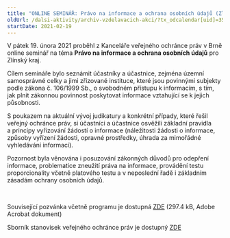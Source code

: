 ```yaml
---
title: "ONLINE SEMINÁŘ: Právo na informace a ochrana osobních údajů (Zlínský kraj)"
oldUrl: /dalsi-aktivity/archiv-vzdelavacich-akci/?tx_odcalendar[uid]=355&cHash=2bdb46230d197615ec68d5bc3961d87d
startDate: 2021-02-19
---
```


<p class="align-blok">V pátek 19. února 2021 proběhl z Kanceláře veřejného ochránce práv v Brně online seminář na téma <strong>Právo na informace a ochrana osobních údajů</strong> pro Zlínský kraj.</p>
<p class="align-blok">Cílem semináře bylo seznámit účastníky a účastnice, zejména územní samosprávné celky a jimi zřizované instituce, které jsou povinnými subjekty podle zákona č. 106/1999 Sb., o svobodném přístupu k informacím, s tím, jak plnit zákonnou povinnost poskytovat informace vztahující se k jejich působnosti.</p>
<p class="align-blok">S poukazem na aktuální vývoj judikatury a konkrétní případy, které řešil veřejný ochránce práv, si účastníci a účastnice osvěžili základní pravidla a principy vyřizování žádostí o informace (náležitosti žádosti o informace, způsoby vyřízení žádosti, opravné prostředky, úhrada za mimořádné vyhledávání informací).</p>
<p class="align-blok">Pozornost byla věnována i posuzování zákonných důvodů pro odepření informace, problematice zneužití práva na informace, provádění testu proporcionality včetně platového testu a v neposlední řadě i základním zásadám ochrany osobních údajů.</p>
<p> </p>
<p>Související pozvánka včetně programu je dostupná <a href="https://www.ochrance.cz/fileadmin/user_upload/projekt_ESF/00_2021_VA/02_19_S_106_online_Zlin/02_19_Pravo_na_informace_a_ochrana_osobnich_udaju_POZVANKA.pdf" target="_blank">ZDE</a> (297.4 kB, Adobe Acrobat dokument)</p>
<p>Sborník stanovisek veřejného ochránce práv je dostupný <a href="https://www.ochrance.cz/fileadmin/user_upload/Publikace/sborniky_stanoviska/Sbornik_Informace.pdf" target="_blank">ZDE</a></p>
